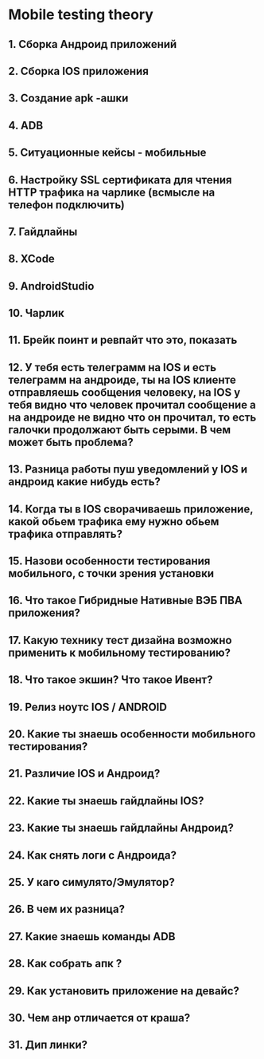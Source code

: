 # Mobile testing theory

## 1.	Сборка Андроид приложений
## 2.	Сборка IOS приложения
## 3.	Создание apk -ашки
## 4.	ADB
## 5.	Ситуационные кейсы - мобильные
## 6.	Настройку SSL сертификата для чтения HTTP трафика на чарлике (всмысле на телефон подключить)
## 7.	Гайдлайны
## 8.	XCode 
## 9.	AndroidStudio 
## 10.	Чарлик 
## 11.	Брейк поинт и ревпайт что это, показать
## 12.	У тебя есть телеграмм на IOS и есть телеграмм на андроиде, ты на IOS клиенте отправляешь сообщения человеку, на IOS у тебя видно что человек прочитал сообщение а на андроиде не видно что он прочитал, то есть галочки продолжают быть серыми. В чем может быть проблема?
## 13.	Разница работы пуш уведомлений у IOS и андроид какие нибудь есть?
## 14.	Когда ты в IOS сворачиваешь приложение, какой обьем трафика ему нужно обьем трафика отправлять?
## 15.	Назови особенности тестирования мобильного, с точки зрения установки
## 16.	Что такое Гибридные Нативные ВЭБ ПВА приложения?
## 17.	Какую технику тест дизайна возможно применить к мобильному тестированию?
## 18.	Что такое экшин? Что такое Ивент?
## 19.	Релиз ноутс IOS / ANDROID
## 20.	Какие ты знаешь особенности мобильного тестирования?
## 21.	Различие IOS и Андроид?
## 22.	Какие ты знаешь гайдлайны IOS?
## 23.	Какие ты знаешь гайдлайны Андроид?
## 24.	Как снять логи с Андроида?
## 25.	У каго симулято/Эмулятор?
## 26.	В чем их разница?
## 27.	Какие знаешь команды ADB
## 28.	Как собрать апк ?
## 29.	Как установить приложение на девайс?
## 30.	Чем анр отличается от краша?
## 31.	Дип линки?
